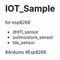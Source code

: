 <h1> IOT_Sample </h1>
for esp8266

<ul>
  <li>dht11_sensor</li>
  <li>soilmoisture_sensor</li>
  <li>tds_sensor</li>
</ul>

#Arduino
#Esp8266




